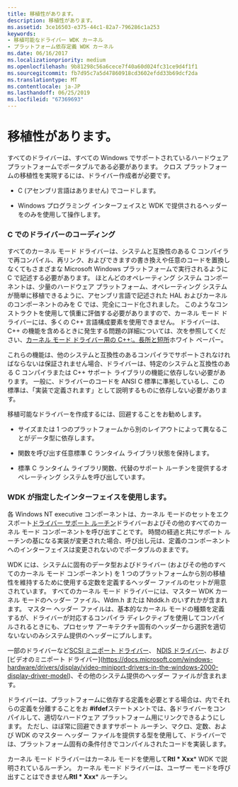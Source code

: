 ```yaml
---
title: 移植性があります。
description: 移植性があります。
ms.assetid: 3ce16503-e375-44c1-82a7-796286c1a253
keywords:
- 移植可能なドライバー WDK カーネル
- プラットフォーム依存定義 WDK カーネル
ms.date: 06/16/2017
ms.localizationpriority: medium
ms.openlocfilehash: 9b81298c56a6cece7f40a60d024fc31ce9d4f1f1
ms.sourcegitcommit: fb7d95c7a5d47860918cd3602efdd33b69dcf2da
ms.translationtype: MT
ms.contentlocale: ja-JP
ms.lasthandoff: 06/25/2019
ms.locfileid: "67369693"
---
```

# <a name="portable"></a>移植性があります。





すべてのドライバーは、すべての Windows でサポートされているハードウェア プラットフォームでポータブルである必要があります。 クロス プラットフォームの移植性を実現するには、ドライバー作成者が必要です。

-   C (アセンブリ言語はありません) でコードします。

-   Windows プログラミング インターフェイスと WDK で提供されるヘッダーをのみを使用して操作します。

### <a name="coding-drivers-in-c"></a>C でのドライバーのコーディング

すべてのカーネル モード ドライバーは、システムと互換性のある C コンパイラで再コンパイル、再リンク、およびできますの書き換えや任意のコードを置換しなくてもさまざまな Microsoft Windows プラットフォームで実行されるように C で記述する必要があります。 ほとんどのオペレーティング システム コンポーネントは、少量のハードウェア プラットフォーム、オペレーティング システムが簡単に移植できるように、アセンブリ言語で記述された HAL およびカーネルのコンポーネントのみを C では、完全にコード化されました。 このようなコンストラクトを使用して慎重に評価する必要がありますので、カーネル モード ドライバーには、多くの C++ 言語構成要素を使用できません。 ドライバーは、C++ の機能を含めるときに発生する問題の詳細については、次を参照してください、[カーネル モード ドライバー用の C++:。長所と短所](https://go.microsoft.com/fwlink/p/?linkid=56294)ホワイト ペーパー。

これらの機能は、他のシステムと互換性のあるコンパイラでサポートされなければならないは保証されません場合、ドライバーは、特定のシステムと互換性のある C コンパイラまたは C++ サポート ライブラリの機能に依存しない必要があります。 一般に、ドライバーのコードを ANSI C 標準に準拠しているし、この標準は、「実装で定義されます」として説明するものに依存しない必要があります。

移植可能なドライバーを作成するには、回避することをお勧めします。

-   サイズまたは 1 つのプラットフォームから別のレイアウトによって異なることがデータ型に依存します。

-   関数を呼び出す任意標準 C ランタイム ライブラリ状態を保持します。

-   標準 C ランタイム ライブラリ関数、代替のサポート ルーチンを提供するオペレーティング システムを呼び出しています。

### <a name="using-wdk-supplied-interfaces"></a>WDK が指定したインターフェイスを使用します。

各 Windows NT executive コンポーネントは、カーネル モードのセットをエクスポート[ドライバー サポート ルーチン](https://docs.microsoft.com/windows-hardware/drivers/ddi/content/index)ドライバーおよびその他のすべてのカーネル モード コンポーネントを呼び出すことです。 時間の経過と共にサポート ルーチンの基になる実装が変更された場合、呼び出し元は、定義のコンポーネントへのインターフェイスは変更されないのでポータブルのままです。

WDK には、システムに固有のデータ型およびドライバー (およびその他のすべてのカーネル モード コンポーネント) を 1 つのプラットフォームから別の移植性を維持するために使用する定数を定義するヘッダー ファイルのセットが用意されています。 すべてのカーネル モード ドライバーには、マスター WDK カーネル モードのヘッダー ファイル、Wdm.h または Ntddk.h のいずれかが含まれます。 マスター ヘッダー ファイルは、基本的なカーネル モードの種類を定義するが、ドライバーが対応するコンパイラ ディレクティブを使用してコンパイルされるときにも、プロセッサ アーキテクチャ固有のヘッダーから選択を適切ないないのみシステム提供のヘッダーにプルします。

一部のドライバーなど[SCSI ミニポート ドライバー](https://docs.microsoft.com/windows-hardware/drivers/storage/scsi-miniport-drivers)、 [NDIS ドライバー](https://docs.microsoft.com/previous-versions/windows/hardware/network/ff556938(v=vs.85))、および[ビデオのミニポート ドライバー](https://docs.microsoft.com/windows-hardware/drivers/display/video-miniport-drivers-in-the-windows-2000-display-driver-model)、その他のシステム提供のヘッダー ファイルが含まれます。

ドライバーは、プラットフォームに依存する定義を必要とする場合は、内でそれらの定義を分離することをお **\#ifdef**ステートメントでは、各ドライバーをコンパイルして、適切なハードウェア プラットフォーム用にリンクできるようにします。 ただし、ほぼ常に回避できますサポート ルーチン、マクロ、定数、および WDK のマスター ヘッダー ファイルを提供する型を使用して、ドライバーでは、プラットフォーム固有の条件付きでコンパイルされたコードを実装します。

カーネル モード ドライバーはカーネル モードを使用して**Rtl * Xxx*** WDK で説明されているルーチン。 カーネル モード ドライバーは、ユーザー モードを呼び出すことはできません**Rtl * Xxx*** ルーチン。

 

 




